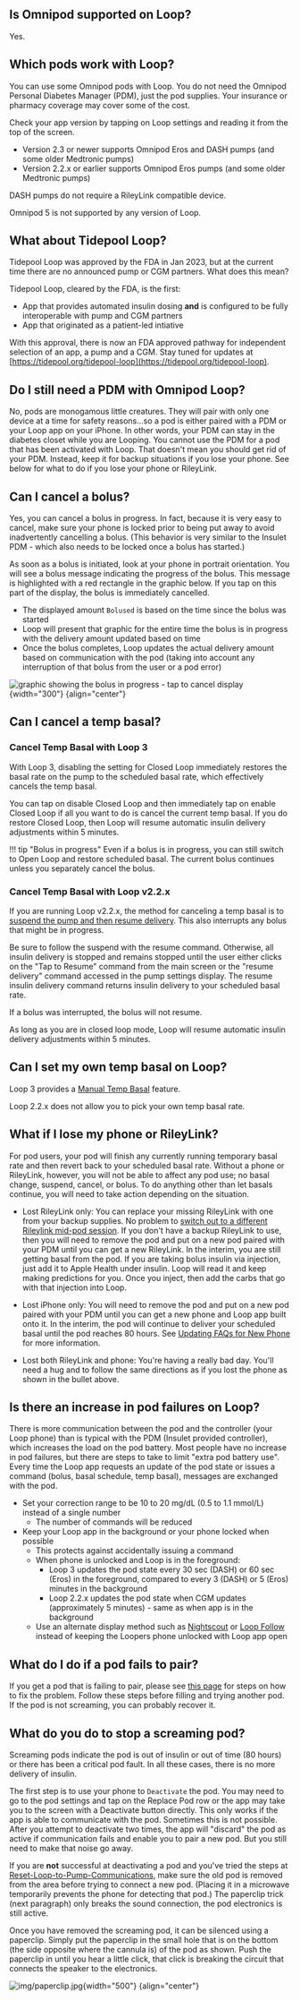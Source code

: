 ## Is Omnipod supported on Loop?

Yes.

## Which pods work with Loop?

You can use some Omnipod pods with Loop. You do not need the Omnipod Personal Diabetes Manager (PDM), just the pod supplies. Your insurance or pharmacy coverage may cover some of the cost.

Check your app version by tapping on Loop settings and reading it from the top of the screen.

* Version 2.3 or newer supports Omnipod Eros and DASH pumps (and some older Medtronic pumps)
* Version 2.2.x or earlier supports Omnipod Eros pumps (and some older Medtronic pumps)

DASH pumps do not require a RileyLink compatible device.

Omnipod 5 is not supported by any version of Loop.

## What about Tidepool Loop?

Tidepool Loop was approved by the FDA in Jan 2023, but at the current time there are no announced pump or CGM partners. What does this mean?

Tidepool Loop, cleared by the FDA, is the first:

* App that provides automated insulin dosing **and** is configured to be fully interoperable with pump and CGM partners
* App that originated as a patient-led intiative

With this approval, there is now an FDA approved pathway for independent selection of an app, a pump and a CGM. Stay tuned for updates at [https://tidepool.org/tidepool-loop](https://tidepool.org/tidepool-loop).

## Do I still need a PDM with Omnipod Loop?

No, pods are monogamous little creatures. They will pair with only one device at a time for safety reasons...so a pod is either paired with a PDM or your Loop app on your iPhone. In other words, your PDM can stay in the diabetes closet while you are Looping. You cannot use the PDM for a pod that has been activated with Loop. That doesn't mean you should get rid of your PDM. Instead, keep it for backup situations if you lose your phone. See below for what to do if you lose your phone or RileyLink.

## Can I cancel a bolus?

Yes, you can cancel a bolus in progress. In fact, because it is very easy to cancel, make sure your phone is locked prior to being put away to avoid inadvertently cancelling a bolus. (This behavior is very similar to the Insulet PDM - which also needs to be locked once a bolus has started.)

As soon as a bolus is initiated, look at your phone in portrait orientation.  You will see a bolus message indicating the progress of the bolus. This message is highlighted with a red rectangle in the graphic below. If you tap on this part of the display, the bolus is immediately cancelled.

* The displayed amount `Bolused` is based on the time since the bolus was started
* Loop will present that graphic for the entire time the bolus is in progress with the delivery amount updated based on time
* Once the bolus completes, Loop updates the actual delivery amount based on communication with the pod (taking into account any interruption of that bolus from the user or a pod error)

![graphic showing the bolus in progress - tap to cancel display](img/cancel-bolus.svg){width="300"}
{align="center"}

## Can I cancel a temp basal?

### Cancel Temp Basal with Loop 3

With Loop 3, disabling the setting for Closed Loop immediately restores the basal rate on the pump to the scheduled basal rate, which effectively cancels the temp basal.

You can tap on disable Closed Loop and then immediately tap on enable Closed Loop if all you want to do is cancel the current temp basal. If you do restore Closed Loop, then Loop will resume automatic insulin delivery adjustments within 5 minutes.

!!! tip "Bolus in progress"
    Even if a bolus is in progress, you can still switch to Open Loop and restore scheduled basal. The current bolus continues unless you separately cancel the bolus.

### Cancel Temp Basal with Loop v2.2.x

If you are running Loop v2.2.x, the method for canceling a temp basal is to [suspend the pump and then resume delivery](../operation/loop-settings/pump-commands.md#suspend-delivery). This also interrupts any bolus that might be in progress.

Be sure to follow the suspend with the resume command. Otherwise, all insulin delivery is stopped and remains stopped until the user either clicks on the "Tap to Resume" command from the main screen or the "resume delivery" command accessed in the pump settings display. The resume insulin delivery command returns insulin delivery to your scheduled basal rate.

If a bolus was interrupted, the bolus will not resume.

As long as you are in closed loop mode, Loop will resume automatic insulin delivery adjustments within 5 minutes.

## Can I set my own temp basal on Loop?

Loop 3 provides a [Manual Temp Basal](../loop-3/omnipod.md#manual-temp-basal) feature.

Loop 2.2.x does not allow you to pick your own temp basal rate.

## What if I lose my phone or RileyLink?

For pod users, your pod will finish any currently running temporary basal rate and then revert back to your scheduled basal rate. Without a phone or RileyLink, however, you will not be able to affect any pod use; no basal change, suspend, cancel, or bolus. To do anything other than let basals continue, you will need to take action depending on the situation.

* Lost RileyLink only: You can replace your missing RileyLink with one from your backup supplies. No problem to [switch out to a different Rileylink mid-pod session](rileylink-faqs.md#adding-or-changing-rileylink). If you don't have a backup RileyLink to use, then you will need to remove the pod and put on a new pod paired with your PDM until you can get a new RileyLink. In the interim, you are still getting basal from the pod. If you are taking bolus insulin via injection, just add it to Apple Health under insulin. Loop will read it and keep making predictions for you. Once you inject, then add the carbs that go with that injection into Loop.

* Lost iPhone only: You will need to remove the pod and put on a new pod paired with your PDM until you can get a new phone and Loop app built onto it. In the interim, the pod will continue to deliver your scheduled basal until the pod reaches 80 hours. See [Updating FAQs for New Phone](update-faqs.md#what-if-im-changing-phones) for more information.

* Lost both RileyLink and phone: You're having a really bad day. You'll need a hug and to follow the same directions as if you lost the phone as shown in the bullet above.

## Is there an increase in pod failures on Loop?

There is more communication between the pod and the controller (your Loop phone) than is typical with the PDM (Insulet provided controller), which increases the load on the pod battery. Most people have no increase in pod failures, but there are steps to take to limit "extra pod battery use". Every time the Loop app requests an update of the pod state or issues a command (bolus, basal schedule, temp basal), messages are exchanged with the pod.

* Set your correction range to be 10 to 20 mg/dL (0.5 to 1.1 mmol/L) instead of a single number
    * The number of commands will be reduced
* Keep your Loop app in the background or your phone locked when possible
    * This protects against accidentally issuing a command
    * When phone is unlocked and Loop is in the foreground:
        * Loop 3 updates the pod state every 30 sec (DASH) or 60 sec (Eros) in the foreground, compared to every 3 (DASH) or 5 (Eros) minutes in the background
        * Loop 2.2.x updates the pod state when CGM updates (approximately 5 minutes) - same as when app is in the background
    * Use an alternate display method such as [Nightscout](../nightscout/overview.md) or [Loop Follow](../nightscout/ns_crossref.md#loop-follow) instead of keeping the Loopers phone unlocked with Loop app open

## What do I do if a pod fails to pair?

If you get a pod that is failing to pair, please see [this page](../troubleshooting/pod-pairing.md) for steps on how to fix the problem. Follow these steps before filling and trying another pod. If the pod is not screaming, you can probably recover it.

## What do you do to stop a screaming pod?

Screaming pods indicate the pod is out of insulin or out of time (80 hours) or there has been a critical pod fault.  In all these cases, there is no more delivery of insulin.

The first step is to use your phone to `Deactivate` the pod. You may need to go to the pod settings and tap on the Replace Pod row or the app may take you to the screen with a Deactivate button directly. This only works if the app is able to communicate with the pod.  Sometimes this is not possible. After you attempt to deactivate two times, the app will "discard" the pod as active if communication fails and enable you to pair a new pod. But you still need to make that noise go away.

If you are **not** successful at deactivating a pod and you've tried the steps at [Reset-Loop-to-Pump-Communications](../troubleshooting/yellow-red-loop.md#reset-loop-to-pump-communications), make sure the old pod is removed from the area before trying to connect a new pod. (Placing it in a microwave temporarily prevents the phone for detecting that pod.) The paperclip trick (next paragraph) only breaks the sound connection, the pod electronics is still active.

Once you have removed the screaming pod, it can be silenced using a paperclip. Simply put the paperclip in the small hole that is on the bottom (the side opposite where the cannula is) of the pod as shown. Push the paperclip in until you hear a little click, that click is breaking the circuit that connects the speaker to the electronics.

![img/paperclip.jpg](img/paperclip.jpg){width="500"}
{align="center"}
